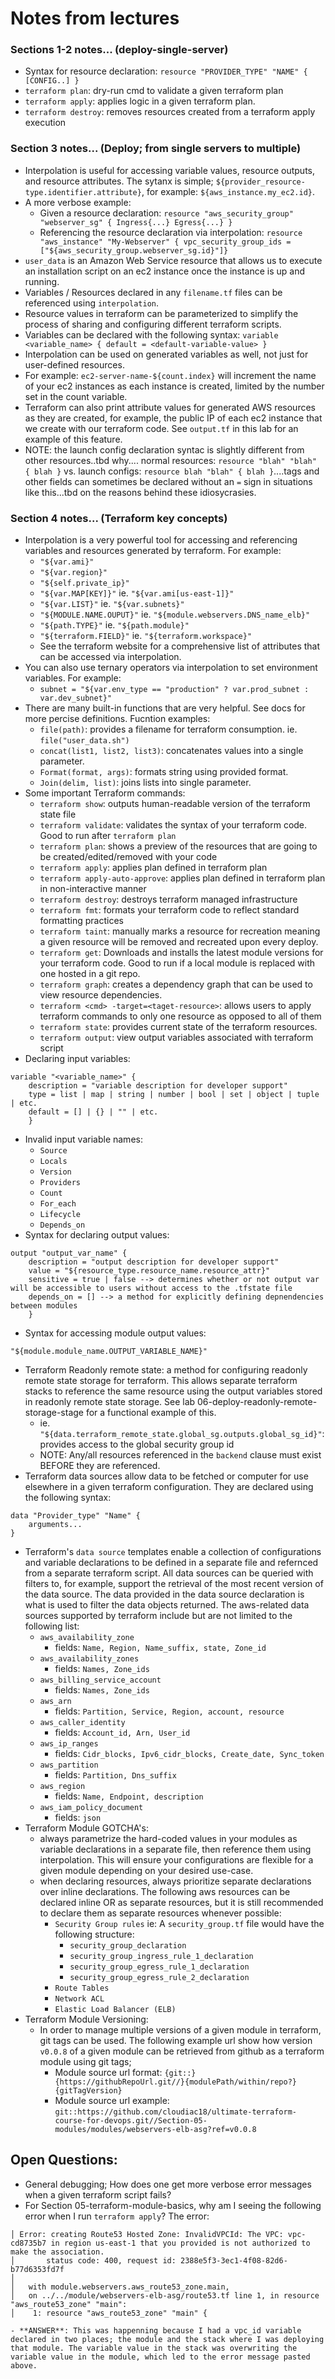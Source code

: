 # Notes from lectures

### Sections 1-2 notes... (deploy-single-server)
- Syntax for resource declaration: `resource "PROVIDER_TYPE" "NAME" { [CONFIG..] }`
- `terraform plan`: dry-run cmd to validate a given terraform plan
- `terraform apply`: applies logic in a given terraform plan.
- `terraform destroy`: removes resources created from a terraform apply execution

### Section 3 notes... (Deploy; from single servers to multiple)
- Interpolation is useful for accessing variable values, resource outputs, and resource attributes. The sytanx is simple; `${provider_resource-type.identifier.attribute}`, for example: `${aws_instance.my_ec2.id}`.
- A more verbose example:
    - Given a resource declaration: `resource "aws_security_group" "webserver_sg" { Ingress{...} Egress{...} }`
    - Referencing the resource declaration via interpolation: `resource "aws_instance" "My-Webserver" { vpc_security_group_ids = ["${aws_security_group.webserver_sg.id}"]}`
- `user_data` is an Amazon Web Service resource that allows us to execute an installation script on an ec2 instance once the instance is up and running.
- Variables / Resources declared in any `filename.tf` files can be referenced using `interpolation`.
- Resource values in terraform can be parameterized to simplify the process of sharing and configuring different terraform scripts.
- Variables can be declared with the following syntax: `variable <variable_name> { default = <default-variable-value> }`
- Interpolation can be used on generated variables as well, not just for user-defined resources. 
- For example: `ec2-server-name-${count.index}` will increment the name of your ec2 instances as each instance is created, limited by the number set in the count variable.
- Terraform can also print attribute values for generated AWS resources as they are created, for example, the public IP of each ec2 instance that we create with our terraform code. See `output.tf` in this lab for an example of this feature.
- NOTE: the launch config declaration syntac is slightly different from other resources..tbd why.... normal resources: `resource "blah" "blah" { blah }` vs. launch configs: `resource blah "blah" { blah }`....tags and other fields can sometimes be declared without an `=` sign in situations like this...tbd on the reasons behind these idiosycrasies. 

### Section 4 notes... (Terraform key concepts)
- Interpolation is a very powerful tool for accessing and referencing variables and resources generated by terraform. For example:
    - `"${var.ami}"`
    - `"${var.region}"`
    - `"${self.private_ip}"`
    - `"${var.MAP[KEY]}"` ie. `"${var.ami[us-east-1]}"`
    - `"${var.LIST}"` ie. `"${var.subnets}"`
    - `"${MODULE.NAME.OUPUT}"` ie. `"${module.webservers.DNS_name_elb}"`
    - `"${path.TYPE}"` ie. `"${path.module}"`
    - `"${terraform.FIELD}"` ie. `"${terraform.workspace}"` 
    - See the terraform website for a comprehensive list of attributes that can be accessed via interpolation.
- You can also use ternary operators via interpolation to set environment variables. For example:
    - `subnet = "${var.env_type == "production" ? var.prod_subnet : var.dev_subnet}"`
- There are many built-in functions that are very helpful. See docs for more percise definitions. Fucntion examples:
    - `file(path)`: provides a filename for terraform consumption. ie. `file("user_data.sh")` 
    - `concat(list1, list2, list3)`: concatenates values into a single parameter.
    - `Format(format, args)`: formats string using provided format.
    - `Join(delim, list)`: joins lists into single parameter. 
- Some important Terraform commands:
    - `terraform show`: outputs human-readable version of the terraform state file 
    - `terraform validate`: validates the syntax of your terraform code. Good to run after `terraform plan`
    - `terraform plan`: shows a preview of the resources that are going to be created/edited/removed with your code
    - `terraform apply`: applies plan defined in terraform plan
    - `terraform apply-auto-approve`: applies plan defined in terraform plan in non-interactive manner
    - `terraform destroy`: destroys terraform managed infrastructure
    - `terraform fmt`: formats your terraform code to reflect standard formatting practices
    - `terraform taint`: manually marks a resource for recreation meaning a given resource will be removed and recreated upon every deploy.
    - `terraform get`: Downloads and installs the latest module versions for your terraform code. Good to run if a local module is replaced with one hosted in a git repo.
    - `terraform graph`: creates a dependency graph that can be used to view resource dependencies.
    - `terraform <cmd> -target=<taget-resource>`: allows users to apply terraform commands to only one resource as opposed to all of them
    - `terraform state`: provides current state of the terraform resources.
    - `terraform output`: view output variables associated with terraform script
- Declaring input variables:
```
variable "<variable_name>" {
    description = "variable description for developer support"
    type = list | map | string | number | bool | set | object | tuple | etc.
    default = [] | {} | "" | etc.
    }
```
- Invalid input variable names:
    - `Source`
    - `Locals`
    - `Version`
    - `Providers`
    - `Count`
    - `For_each`
    - `Lifecycle`
    - `Depends_on`
- Syntax for declaring output values:
```
output "output_var_name" {
    description = "output description for developer support"
    value = "${resource_type.resource_name.resource_attr}"
    sensitive = true | false --> determines whether or not output var will be accessible to users without access to the .tfstate file
    depends_on = [] --> a method for explicitly defining depnendencies between modules
    }
```
- Syntax for accessing module output values:
```
"${module.module_name.OUTPUT_VARIABLE_NAME}"
```
- Terraform Readonly remote state: a method for configuring readonly remote state storage for terraform. This allows separate terraform stacks to reference the same resource using the output variables stored in readonly remote state storage. See lab 06-deploy-readonly-remote-storage-stage for a functional example of this.
    - ie. `"${data.terraform_remote_state.global_sg.outputs.global_sg_id}"`: provides access to the global security group id
    - NOTE: Any/all resources referenced in the `backend` clause must exist BEFORE they are referenced.
- Terraform data sources allow data to be fetched or computer for use elsewhere in a given terraform configuration. They are declared using the following syntax:
```
data "Provider_type" "Name" {
    arguments...
}
```
- Terraform's `data source` templates enable a collection of configurations and variable declarations to be defined in a separate file and refernced from a separate terraform script. All data sources can be queried with filters to, for example, support the retrieval of the most recent version of the data source. The data provided in the data source declaration is what is used to filter the data objects returned. The aws-related data sources supported by terraform include but are not limited to the following list:
    - `aws_availability_zone`
        - fields: `Name, Region, Name_suffix, state, Zone_id`
    - `aws_availability_zones`
        - fields: `Names, Zone_ids`
    - `aws_billing_service_account`
        - fields: `Names, Zone_ids`
    - `aws_arn`
        - fields: `Partition, Service, Region, account, resource`
    - `aws_caller_identity`
        - fields: `Account_id, Arn, User_id`
    - `aws_ip_ranges`
        - fields: `Cidr_blocks, Ipv6_cidr_blocks, Create_date, Sync_token`
    - `aws_partition`
        - fields: `Partition, Dns_suffix`
    - `aws_region`
        - fields: `Name, Endpoint, description`
    - `aws_iam_policy_document`
        - fields: `json`
- Terraform Module GOTCHA's:
    - always parametrize the hard-coded values in your modules as variable declarations in a separate file, then reference them using interpolation. This will ensure your configurations are flexible for a given module depending on your desired use-case.
    - when declaring resources, always prioritize separate declarations over inline declarations. The following aws resources can be declared inline OR as separate resources, but it is still recommended to declare them as separate resources whenever possible:
        - `Security Group rules` ie: A `security_group.tf` file would have the following structure:
            - `security_group_declaration`
            - `security_group_ingress_rule_1_declaration`
            - `security_group_egress_rule_1_declaration`
            - `security_group_egress_rule_2_declaration`
        - `Route Tables`
        - `Network ACL`
        - `Elastic Load Balancer (ELB)`
- Terraform Module Versioning:
    - In order to manage multiple versions of a given module in terraform, git tags can be used. The following example url show how version `v0.0.8` of a given module can be retrieved from github as a terraform module using git tags;
        - Module source url format: `{git::}{https://githubRepoUrl.git//}{modulePath/within/repo?}{gitTagVersion}`
        - Module source url example: `git::https://github.com/cloudiac18/ultimate-terraform-course-for-devops.git//Section-05-modules/modules/webservers-elb-asg?ref=v0.0.8`

## Open Questions:
- General debugging; How does one get more verbose error messages when a given terraform script fails?
- For Section 05-terraform-module-basics, why am I seeing the following error when I run `terraform apply`? The error:
```
│ Error: creating Route53 Hosted Zone: InvalidVPCId: The VPC: vpc-cd8735b7 in region us-east-1 that you provided is not authorized to make the association.
│       status code: 400, request id: 2388e5f3-3ec1-4f08-82d6-b77d6353fd7f
│ 
│   with module.webservers.aws_route53_zone.main,
│   on ../../module/webservers-elb-asg/route53.tf line 1, in resource "aws_route53_zone" "main":
│    1: resource "aws_route53_zone" "main" {
```
    - **ANSWER**: This was happenning because I had a vpc_id variable declared in two places; the module and the stack where I was deploying that module. The variable value in the stack was overwriting the variable value in the module, which led to the error message pasted above.



